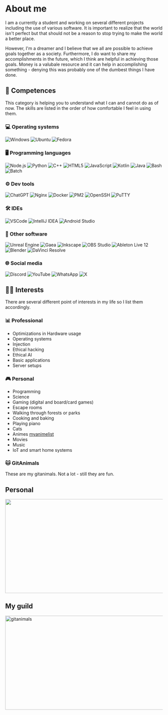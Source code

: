 # About me

I am a currently a student and working on several different projects including the use of various software. It is important to realize that the world isn't perfect but that should not be a reason to stop trying to make the world a better place.

However, I'm a dreamer and I believe that we all are possible to achieve goals together as a society. Furthermore, I do want to share my accomplishments in the future, which I think are helpful in achieving those goals. Money is a valubale resource and it can help in accomplishing something - denying this was probably one of the dumbest things I have done.

## 🧠 Competences

This category is helping you to understand what I can and cannot do as of now. The skills are listed in the order of how comfortable I feel in using them.

### 💻 Operating systems
![Windows](https://img.shields.io/badge/Windows-0078D6?style=for-the-badge&logo=windows&logoColor=white)
![Ubuntu](https://img.shields.io/badge/Ubuntu-E95420?style=for-the-badge&logo=ubuntu&logoColor=white)
![Fedora](https://img.shields.io/badge/Fedora-294172?style=for-the-badge&logo=fedora&logoColor=white)

### 🖥️ Programming languages
![Node.js](https://img.shields.io/badge/Node.js-339933?style=for-the-badge&logo=node.js&logoColor=white)
![Python](https://img.shields.io/badge/Python-3776AB?style=for-the-badge&logo=python&logoColor=white)
![C++](https://img.shields.io/badge/C++-00599C?style=for-the-badge&logo=c%2B%2B&logoColor=white)
![HTML5](https://img.shields.io/badge/HTML5-E34F26?style=for-the-badge&logo=html5&logoColor=white)
![JavaScript](https://img.shields.io/badge/JavaScript-F7DF1E?style=for-the-badge&logo=javascript&logoColor=black)
![Kotlin](https://img.shields.io/badge/Kotlin-0095D5?style=for-the-badge&logo=kotlin&logoColor=white)
![Java](https://img.shields.io/badge/Java-007396?style=for-the-badge&logo=java&logoColor=white)
![Bash](https://img.shields.io/badge/Bash-4EAA25?style=for-the-badge&logo=gnu-bash&logoColor=white)
![Batch](https://img.shields.io/badge/Batch-008080?style=for-the-badge&logo=windows&logoColor=white)

### ⚙️ Dev tools
![ChatGPT](https://img.shields.io/badge/ChatGPT-00ACEE?style=for-the-badge&logo=chatgpt&logoColor=white)
![Nginx](https://img.shields.io/badge/Nginx-009639?style=for-the-badge&logo=nginx&logoColor=white)
![Docker](https://img.shields.io/badge/Docker-2496ED?style=for-the-badge&logo=docker&logoColor=white)
![PM2](https://img.shields.io/badge/PM2-2B037A?style=for-the-badge&logo=pm2&logoColor=white)
![OpenSSH](https://img.shields.io/badge/OpenSSH-000000?style=for-the-badge&logo=openssh&logoColor=white)
![PuTTY](https://img.shields.io/badge/PuTTY-000000?style=for-the-badge&logo=putty&logoColor=white)

### 🛠️ IDEs
![VSCode](https://img.shields.io/badge/VSCode-007ACC?style=for-the-badge&logo=visual-studio-code&logoColor=white)
![IntelliJ IDEA](https://img.shields.io/badge/IntelliJ%20IDEA-000000?style=for-the-badge&logo=intellij-idea&logoColor=white)
![Android Studio](https://img.shields.io/badge/Android%20Studio-3DDC84?style=for-the-badge&logo=android-studio&logoColor=white)

### 🎨 Other software
![Unreal Engine](https://img.shields.io/badge/Unreal%20Engine-0E1128?style=for-the-badge&logo=unreal-engine&logoColor=white)
![Gaea](https://img.shields.io/badge/Gaea-FF6600?style=for-the-badge)
![Inkscape](https://img.shields.io/badge/Inkscape-000000?style=for-the-badge&logo=inkscape&logoColor=white)
![OBS Studio](https://img.shields.io/badge/OBS%20Studio-191919?style=for-the-badge&logo=obs-studio&logoColor=white)
![Ableton Live 12](https://img.shields.io/badge/Ableton%2012-000000?style=for-the-badge)
![Blender](https://img.shields.io/badge/Blender-F5792A?style=for-the-badge&logo=blender&logoColor=white)
![DaVinci Resolve](https://img.shields.io/badge/DaVinci%20Resolve-0A0A0A?style=for-the-badge)

### 🌐 Social media
![Discord](https://img.shields.io/badge/Discord-5865F2?style=for-the-badge&logo=discord&logoColor=white)
![YouTube](https://img.shields.io/badge/YouTube-FF0000?style=for-the-badge&logo=youtube&logoColor=white)
![WhatsApp](https://img.shields.io/badge/WhatsApp-25D366?style=for-the-badge&logo=whatsapp&logoColor=white)
![X](https://img.shields.io/badge/X-000000?style=for-the-badge&logo=twitter&logoColor=white)

## 👨‍💻 Interests

There are several different point of interests in my life so I list them accordingly.

### 📊 Professional
- Optimizations in Hardware usage
- Operating systems
- Injection
- Ethical hacking
- Ethical AI
- Basic applications
- Server setups

### 🎮 Personal
- Programming
- Science
- Gaming (digital and board/card games)
- Escape rooms
- Walking through forests or parks
- Cooking and baking
- Playing piano
- Cats
- Animes [myanimelist](https://myanimelist.net/animelist/ydodoy)
- Movies
- Music
- IoT and smart home systems

### 🐱 GitAnimals

These are my gitanimals. Not a lot - still they are fun.

## Personal

<a href="https://github.com/devxb/gitanimals">
<img
  src="https://render.gitanimals.org/farms/DodoDorian"
  width="600"
  height="300"
/>
</a>

## My guild

<a href="https://www.gitanimals.org/">
<img
  src="https://render.gitanimals.org/guilds/753304712716847840/draw"
  width="600"
  height="300"
  alt="gitanimals"
/>
</a>
